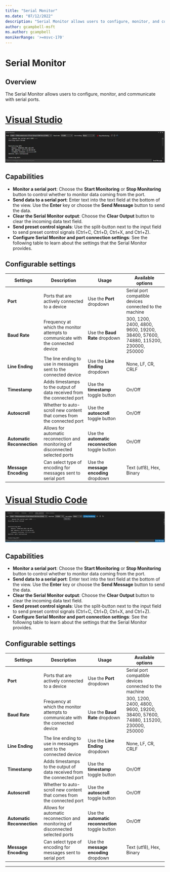 ```yaml
---
title: "Serial Monitor"
ms.date: "07/12/2022"
description: "Serial Monitor allows users to configure, monitor, and communicate with serial ports."
author: gcampbell-msft
ms.author: gcampbell
monikerRange: '>=msvc-170'
---
```

# Serial Monitor

## Overview

The Serial Monitor allows users to configure, monitor, and communicate with serial ports.

# [Visual Studio](#tab/visual-studio)

![Serial Monitor in VS](media/serial-monitor.png)

## Capabilities

- **Monitor a serial port**: Choose the **Start Monitoring** or **Stop Monitoring** button to control whether to monitor data coming from the port.
- **Send data to a serial port**: Enter text into the text field at the bottom of the view. Use the **Enter** key or choose the **Send Message** button to send the data.
- **Clear the Serial Monitor output**: Choose the **Clear Output** button to clear the incoming data text field.
- **Send preset control signals**: Use the split-button next to the input field to send preset control signals (Ctrl+C, Ctrl+D, Ctrl+X, and Ctrl+Z).
- **Configure Serial Monitor and port connection settings**: See the following table to learn about the settings that the Serial Monitor provides.

## Configurable settings

| Settings | Description | Usage | Available options |
|--|--|--|--|
| **Port** | Ports that are actively connected to a device | Use the **Port** dropdown | Serial port compatible devices connected to the machine |
| **Baud Rate** | Frequency at which the monitor attempts to communicate with the connected device | Use the **Baud Rate** dropdown | 300, 1200, 2400, 4800, 9600, 19200, 38400, 57600, 74880, 115200, 230000, 250000 |
| **Line Ending** | The line ending to use in messages sent to the connected device | Use the **Line Ending** dropdown | None, LF, CR, CRLF |
| **Timestamp** | Adds timestamps to the output of data received from the connected port | Use the **timestamp** toggle button | On/Off |
| **Autoscroll** | Whether to auto-scroll new content that comes from the connected port | Use the **autoscroll** toggle button | On/Off |
| **Automatic Reconnection** | Allows for automatic reconnection and monitoring of disconnected selected ports | Use the **automatic reconnection** toggle button | On/Off|
| **Message Encoding** | Can select type of encoding for messages sent to serial port | Use the **message encoding** dropdown | Text (utf8), Hex, Binary |

# [Visual Studio Code](#tab/visual-studio-code)

![Serial Monitor in VSCode](media/serial-monitor-vscode.png)

## Capabilities

- **Monitor a serial port**: Choose the **Start Monitoring** or **Stop Monitoring** button to control whether to monitor data coming from the port.
- **Send data to a serial port**: Enter text into the text field at the bottom of the view. Use the **Enter** key or choose the **Send Message** button to send the data.
- **Clear the Serial Monitor output**: Choose the **Clear Output** button to clear the incoming data text field.
- **Send preset control signals**: Use the split-button next to the input field to send preset control signals (Ctrl+C, Ctrl+D, Ctrl+X, and Ctrl+Z).
- **Configure Serial Monitor and port connection settings**: See the following table to learn about the settings that the Serial Monitor provides.

## Configurable settings

| Settings | Description | Usage | Available options |
|--|--|--|--|
| **Port** | Ports that are actively connected to a device | Use the **Port** dropdown | Serial port compatible devices connected to the machine |
| **Baud Rate** | Frequency at which the monitor attempts to communicate with the connected device | Use the **Baud Rate** dropdown | 300, 1200, 2400, 4800, 9600, 19200, 38400, 57600, 74880, 115200, 230000, 250000 |
| **Line Ending** | The line ending to use in messages sent to the connected device | Use the **Line Ending** dropdown | None, LF, CR, CRLF |
| **Timestamp** | Adds timestamps to the output of data received from the connected port | Use the **timestamp** toggle button | On/Off |
| **Autoscroll** | Whether to auto-scroll new content that comes from the connected port | Use the **autoscroll** toggle button | On/Off |
| **Automatic Reconnection** | Allows for automatic reconnection and monitoring of disconnected selected ports | Use the **automatic reconnection** toggle button | On/Off|
| **Message Encoding** | Can select type of encoding for messages sent to serial port | Use the **message encoding** dropdown | Text (utf8), Hex, Binary |

---
